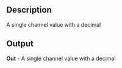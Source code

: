 ## Description
A single channel value with a decimal

## Output
**Out** - A single channel value with a decimal